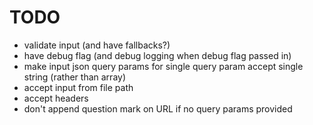 # TODO

- validate input (and have fallbacks?)
- have debug flag (and debug logging when debug flag passed in)
- make input json query params for single query param accept single string (rather than array)
- accept input from file path
- accept headers
- don't append question mark on URL if no query params provided